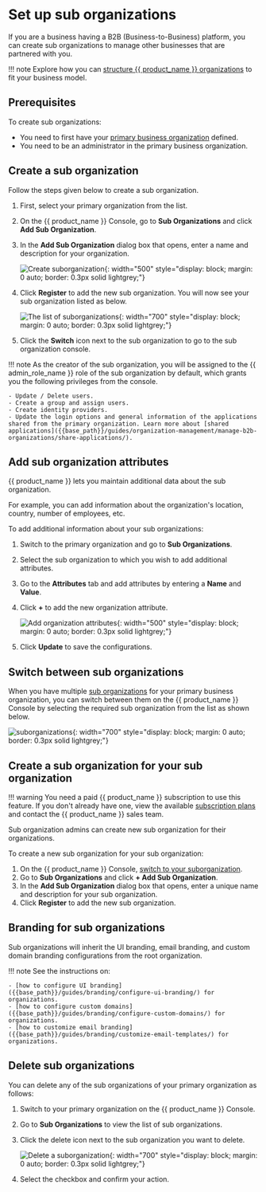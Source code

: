 # Set up sub organizations

If you are a business having a B2B (Business-to-Business) platform, you can create sub organizations to manage other businesses that are partnered with you.

!!! note
    Explore how you can [structure {{ product_name }} organizations]({{base_path}}/guides/organization-management/) to fit your business model.

## Prerequisites

To create sub organizations:

- You need to first have your [primary business organization]({{base_path}}/guides/organization-management/manage-organizations/) defined.
- You need to be an administrator in the primary business organization.

## Create a sub organization

Follow the steps given below to create a sub organization.

1. First, select your primary organization from the list.
2. On the {{ product_name }} Console, go to **Sub Organizations** and click **Add Sub Organization**.
3. In the **Add Sub Organization** dialog box that opens, enter a name and description for your organization.

    ![Create suborganization]({{base_path}}/assets/img/guides/organization/manage-organizations/add-suborganization.png){: width="500" style="display: block; margin: 0 auto; border: 0.3px solid lightgrey;"}

4. Click **Register** to add the new sub organization. You will now see your sub organization listed as below.

    ![The list of suborganizations]({{base_path}}/assets/img/guides/organization/manage-organizations/sub-organization-list.png){: width="700" style="display: block; margin: 0 auto; border: 0.3px solid lightgrey;"}

5. Click the **Switch** icon next to the sub organization to go to the sub organization console.

!!! note
    As the creator of the sub organization, you will be assigned to the {{ admin_role_name }} role of the sub organization by default, which grants you the following privileges from the console.

    - Update / Delete users.
    - Create a group and assign users.
    - Create identity providers.
    - Update the login options and general information of the applications shared from the primary organization. Learn more about [shared applications]({{base_path}}/guides/organization-management/manage-b2b-organizations/share-applications/).

## Add sub organization attributes

{{ product_name }} lets you maintain additional data about the sub organization.

For example, you can add information about the organization's location, country, number of employees, etc.

To add additional information about your sub organizations:

1. Switch to the primary organization and go to **Sub Organizations**.
2. Select the sub organization to which you wish to add additional attributes.
3. Go to the **Attributes** tab and add attributes by entering a **Name** and **Value**.
4. Click **+** to add the new organization attribute.

    ![Add organization attributes]({{base_path}}/assets/img/guides/organization/manage-organizations/add-organization-attributes.png){: width="500" style="display: block; margin: 0 auto; border: 0.3px solid lightgrey;"}

5. Click **Update** to save the configurations.

## Switch between sub organizations

When you have multiple [sub organizations]({{base_path}}/guides/organization-management/manage-b2b-organizations/manage-suborganizations/) for your primary business organization, you can switch between them on the {{ product_name }} Console by selecting the required sub organization from the list as shown below.

![suborganizations]({{base_path}}/assets/img/guides/organization/manage-organizations/sub-organizations.png){: width="700" style="display: block; margin: 0 auto; border: 0.3px solid lightgrey;"}


## Create a sub organization for your sub organization

!!! warning
    You need a paid {{ product_name }} subscription to use this feature. If you don't already have one, view the available [subscription plans](https://wso2.com/asgardeo/pricing/) and contact the {{ product_name }} sales team.

Sub organization admins can create new sub organization for their organizations.

To create a new sub organization for your sub organization:

1. On the {{ product_name }} Console, [switch to your suborganization](#switch-between-sub-organizations).
2. Go to **Sub Organizations** and click **+ Add Sub Organization**.
3. In the **Add Sub Organization** dialog box that opens, enter a unique name and description for your sub organization.
4. Click **Register** to add the new sub organization.

## Branding for sub organizations

Sub organizations will inherit the UI branding, email branding, and custom domain branding configurations from the root organization.

!!! note
    See the instructions on:

    - [how to configure UI branding]({{base_path}}/guides/branding/configure-ui-branding/) for organizations.
    - [how to configure custom domains]({{base_path}}/guides/branding/configure-custom-domains/) for organizations.
    - [how to customize email branding]({{base_path}}/guides/branding/customize-email-templates/) for organizations.

## Delete sub organizations

You can delete any of the sub organizations of your primary organization as follows:

1. Switch to your primary organization on the {{ product_name }} Console.
2. Go to **Sub Organizations** to view the list of sub organizations.
3. Click the delete icon next to the sub organization you want to delete.

    ![Delete a suborganization]({{base_path}}/assets/img/guides/organization/manage-organizations/delete-suborganization.png){: width="700" style="display: block; margin: 0 auto; border: 0.3px solid lightgrey;"}

4. Select the checkbox and confirm your action.
